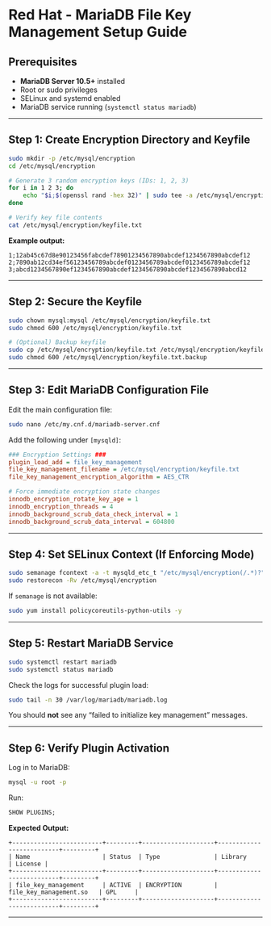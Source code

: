 # Red Hat - MariaDB File Key Management Setup Guide

## Prerequisites

* **MariaDB Server 10.5+** installed
* Root or sudo privileges
* SELinux and systemd enabled
* MariaDB service running (`systemctl status mariadb`)

---

## Step 1: Create Encryption Directory and Keyfile

```bash
sudo mkdir -p /etc/mysql/encryption
cd /etc/mysql/encryption

# Generate 3 random encryption keys (IDs: 1, 2, 3)
for i in 1 2 3; do
    echo "$i;$(openssl rand -hex 32)" | sudo tee -a /etc/mysql/encryption/keyfile.txt
done

# Verify key file contents
cat /etc/mysql/encryption/keyfile.txt
```

**Example output:**

```
1;12ab45c67d8e90123456fabcdef78901234567890abcdef1234567890abcdef12
2;7890ab12cd34ef56123456789abcdef0123456789abcdef0123456789abcdef12
3;abcd1234567890ef1234567890abcdef1234567890abcdef1234567890abcd12
```

---

## Step 2: Secure the Keyfile

```bash
sudo chown mysql:mysql /etc/mysql/encryption/keyfile.txt
sudo chmod 600 /etc/mysql/encryption/keyfile.txt

# (Optional) Backup keyfile
sudo cp /etc/mysql/encryption/keyfile.txt /etc/mysql/encryption/keyfile.txt.backup
sudo chmod 600 /etc/mysql/encryption/keyfile.txt.backup
```

---

## Step 3: Edit MariaDB Configuration File

Edit the main configuration file:

```bash
sudo nano /etc/my.cnf.d/mariadb-server.cnf
```

Add the following under `[mysqld]`:

```ini
### Encryption Settings ###
plugin_load_add = file_key_management
file_key_management_filename = /etc/mysql/encryption/keyfile.txt
file_key_management_encryption_algorithm = AES_CTR

# Force immediate encryption state changes
innodb_encryption_rotate_key_age = 1
innodb_encryption_threads = 4
innodb_background_scrub_data_check_interval = 1
innodb_background_scrub_data_interval = 604800
```

---

## Step 4: Set SELinux Context (If Enforcing Mode)

```bash
sudo semanage fcontext -a -t mysqld_etc_t "/etc/mysql/encryption(/.*)?"
sudo restorecon -Rv /etc/mysql/encryption
```

If `semanage` is not available:

```bash
sudo yum install policycoreutils-python-utils -y
```

---

## Step 5: Restart MariaDB Service

```bash
sudo systemctl restart mariadb
sudo systemctl status mariadb
```

Check the logs for successful plugin load:

```bash
sudo tail -n 30 /var/log/mariadb/mariadb.log
```

You should **not** see any “failed to initialize key management” messages.

---

## Step 6: Verify Plugin Activation

Log in to MariaDB:

```bash
mysql -u root -p
```

Run:

```sql
SHOW PLUGINS;
```

**Expected Output:**

```
+-------------------------+---------+--------------------+--------------------------+---------+
| Name                    | Status  | Type               | Library                  | License |
+-------------------------+---------+--------------------+--------------------------+---------+
| file_key_management     | ACTIVE  | ENCRYPTION         | file_key_management.so   | GPL     |
+-------------------------+---------+--------------------+--------------------------+---------+
```

---